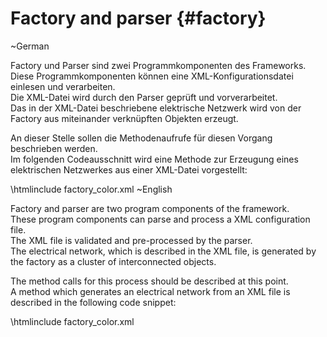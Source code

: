 Factory and parser     {#factory}
==================

\~German

Factory und Parser sind zwei Programmkomponenten des Frameworks.<br/>
Diese Programmkomponenten können eine XML-Konfigurationsdatei einlesen und verarbeiten.<br/>
Die XML-Datei wird durch den Parser geprüft und vorverarbeitet.<br/>
Das in der XML-Datei beschriebene elektrische Netzwerk wird von der Factory aus miteinander verknüpften Objekten erzeugt.

An dieser Stelle sollen die Methodenaufrufe für diesen Vorgang beschrieben werden.<br/>
Im folgenden Codeausschnitt wird eine Methode zur Erzeugung eines elektrischen Netzwerkes aus einer XML-Datei vorgestellt:

\htmlinclude factory_color.xml
\~English

Factory and parser are two program components of the framework.<br/>
These program components can parse and process a XML configuration file.<br/>
The XML file is validated and pre-processed by the parser.<br/>
The electrical network, which is described in the XML file, is generated by the factory as a cluster of interconnected objects.

The method calls for this process should be described at this point.<br/>
A method which generates an electrical network from an XML file is described in the following code snippet:

\htmlinclude factory_color.xml
